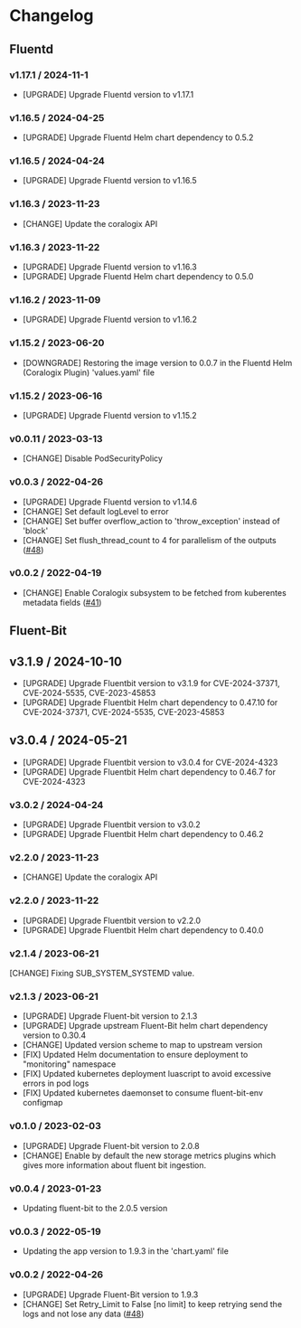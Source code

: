 # Changelog

## Fluentd

### v1.17.1 / 2024-11-1
* [UPGRADE] Upgrade Fluentd version to v1.17.1

### v1.16.5 / 2024-04-25
* [UPGRADE] Upgrade Fluentd Helm chart dependency to 0.5.2

### v1.16.5 / 2024-04-24
* [UPGRADE] Upgrade Fluentd version to v1.16.5

### v1.16.3 / 2023-11-23

* [CHANGE] Update the coralogix API

### v1.16.3 / 2023-11-22

* [UPGRADE] Upgrade Fluentd version to v1.16.3
* [UPGRADE] Upgrade Fluentd Helm chart dependency to 0.5.0

### v1.16.2 / 2023-11-09

* [UPGRADE] Upgrade Fluentd version to v1.16.2

### v1.15.2 / 2023-06-20

* [DOWNGRADE] Restoring the image version to 0.0.7 in the Fluentd Helm (Coralogix Plugin) 'values.yaml' file

### v1.15.2 / 2023-06-16

* [UPGRADE] Upgrade Fluentd version to v1.15.2

### v0.0.11 / 2023-03-13
* [CHANGE] Disable PodSecurityPolicy

### v0.0.3 / 2022-04-26

* [UPGRADE] Upgrade Fluentd version to v1.14.6
* [CHANGE] Set default logLevel to error
* [CHANGE] Set buffer overflow_action to 'throw_exception' instead of 'block'
* [CHANGE] Set flush_thread_count to 4 for parallelism of the outputs
  ([#48](https://github.com/coralogix/eng-integrations/pull/48))

### v0.0.2 / 2022-04-19

* [CHANGE] Enable Coralogix subsystem to be fetched from kuberentes metadata fields
  ([#41](https://github.com/coralogix/eng-integrations/pull/41))

## Fluent-Bit

## v3.1.9 / 2024-10-10

* [UPGRADE] Upgrade Fluentbit version to v3.1.9 for CVE-2024-37371, CVE-2024-5535, CVE-2023-45853
* [UPGRADE] Upgrade Fluentbit Helm chart dependency to 0.47.10 for CVE-2024-37371, CVE-2024-5535, CVE-2023-45853

## v3.0.4 / 2024-05-21

* [UPGRADE] Upgrade Fluentbit version to v3.0.4 for CVE-2024-4323
* [UPGRADE] Upgrade Fluentbit Helm chart dependency to 0.46.7 for CVE-2024-4323

### v3.0.2 / 2024-04-24

* [UPGRADE] Upgrade Fluentbit version to v3.0.2
* [UPGRADE] Upgrade Fluentbit Helm chart dependency to 0.46.2

### v2.2.0 / 2023-11-23

* [CHANGE] Update the coralogix API

### v2.2.0 / 2023-11-22

* [UPGRADE] Upgrade Fluentbit version to v2.2.0
* [UPGRADE] Upgrade Fluentbit Helm chart dependency to 0.40.0

### v2.1.4 / 2023-06-21

[CHANGE] Fixing SUB_SYSTEM_SYSTEMD value.

### v2.1.3 / 2023-06-21

* [UPGRADE] Upgrade Fluent-bit version to 2.1.3
* [UPGRADE] Upgrade upstream Fluent-Bit helm chart dependency version to 0.30.4
* [CHANGE] Updated version scheme to map to upstream version
* [FIX] Updated Helm documentation to ensure deployment to "monitoring" namespace
* [FIX] Updated kubernetes deployment luascript to avoid excessive errors in pod logs
* [FIX] Updated kubernetes daemonset to consume fluent-bit-env configmap

### v0.1.0 / 2023-02-03

* [UPGRADE] Upgrade Fluent-bit version to 2.0.8
* [CHANGE] Enable by default the new storage metrics plugins which gives more information about fluent bit ingestion.

### v0.0.4 / 2023-01-23

* Updating fluent-bit to the 2.0.5 version

### v0.0.3 / 2022-05-19

* Updating the app version to 1.9.3 in the 'chart.yaml' file

### v0.0.2 / 2022-04-26

* [UPGRADE] Upgrade Fluent-Bit version to 1.9.3
* [CHANGE] Set Retry_Limit to False [no limit] to keep retrying send the logs and not lose any data
  ([#48](https://github.com/coralogix/eng-integrations/pull/48))
